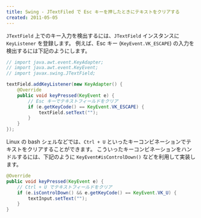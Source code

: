 ```yaml
---
title: Swing - JTextFiled で Esc キーを押したときにテキストをクリアする
created: 2011-05-05
---
```


`JTextField` 上でのキー入力を検出するには、`JTextField` インスタンスに `KeyListener` を登録します。
例えば、Esc キー (`KeyEvent.VK_ESCAPE`) の入力を検出するには下記のようにします。

~~~ java
// import java.awt.event.KeyAdapter;
// import java.awt.event.KeyEvent;
// import javax.swing.JTextField;

textField.addKeyListener(new KeyAdapter() {
    @Override
    public void keyPressed(KeyEvent e) {
        // Esc キーでテキストフィールドをクリア
        if (e.getKeyCode() == KeyEvent.VK_ESCAPE) {
            textField.setText("");
        }
    }
});
~~~

Linux の bash シェルなどでは、`Ctrl + U` といったキーコンビネーションでテキストをクリアすることができます。
こういったキーコンビネーションをハンドルするには、下記のように `KeyEvent#isControlDown()` などを利用して実装します。

~~~ java
@Override
public void keyPressed(KeyEvent e) {
    // Ctrl + U でテキストフィールドをクリア
    if (e.isControlDown() && e.getKeyCode() == KeyEvent.VK_U) {
        textInput.setText("");
    }
}
~~~

